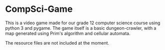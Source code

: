# CompSci-Game
This is a video game made for our grade 12 computer science course using python 3 and pygame.
The game itself is a basic dungeon-crawler, with a map generated using Prim's algorithm and cellular automata.

The resource files are not included at the moment.
